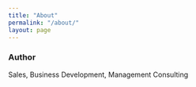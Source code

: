 ```yaml
---
title: "About"
permalink: "/about/"
layout: page
---
```


### Author

Sales, Business Development, Management Consulting
